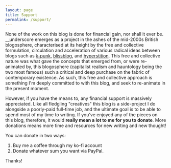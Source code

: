 ```yaml
---
layout: page
title: Support
permalink: /support/
---
```


None of the work on this blog is done for financial gain, nor shall it ever be. \__underscore emerges as a project in the ashes of the mid-2000s British blogosphere, characterised at its height by the free and collective formulation, circulation and acceleration of various radical ideas between blogs such as [k-punk](http://k-punk.abstractdynamics.org/), [blissblog](http://blissout.blogspot.com/), and [hyperstition](http://hyperstition.abstractdynamics.org/). This free and collective nature was what gave the concepts that emerged from, or were re-animated by, this blogosphere (capitalist realism and hauntology being the two most famous) such a critical and deep purchase on the fabric of contemporary existence. As such, this free and collective approach is something I'm deeply committed to with this blog, and seek to re-animate in the present moment.

However, if you have the means to, any financial support is massively appreciated. Like all fledgling "creatives" this blog is a side-project I do alongside a poorly-paid full-time job, and the ultimate goal is to be able to spend most of my time to writing. If you've enjoyed any of the pieces on this blog, therefore, it would **really mean a lot to me for you to donate**. More donations means more time and resources for new writing and new thought!

You can donate in two ways:  

1) Buy me a coffee through my ko-fi account  
2) Donate whatever sum you want via PayPal.

Thanks!
